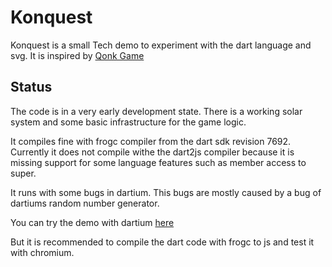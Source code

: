 # Konquest #

Konquest is a small Tech demo to experiment with the dart language and svg.
It is inspired by [Qonk Game](http://anthony.liekens.net/index.php/Computers/Qonk)

## Status ##

The code is in a very early development state. There is a working solar system and some basic infrastructure for the game logic.

It compiles fine with frogc compiler from the dart sdk revision 7692. Currently it does not compile withe the dart2js compiler because it is missing support for some language features such as member access to super.

It runs with some bugs in dartium. This bugs are mostly caused by a bug of dartiums random number generator.

You can try the demo with dartium [here](http://dtillner.github.com/konquest_dart/konquest.svg)

But it is recommended to compile the dart code with frogc to js and test it with chromium.
